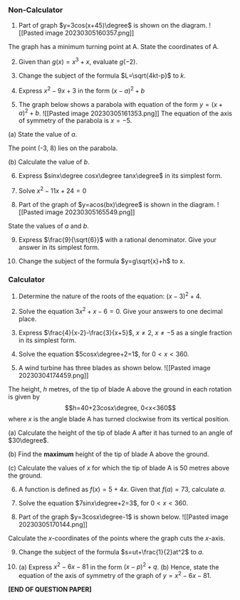 ### Non-Calculator
1. Part of graph $y=3cos(x+45)\degree$ is shown on the diagram.
	![[Pasted image 20230305160357.png]]

The graph has a minimum turning point at A.
State the coordinates of A.

2. Given than $g(x)=x^3+x$, evaluate $g(-2)$.

3. Change the subject of the formula $L=\sqrt{4kt-p}$ to $k$.

4. Express $x^2-9x+3$ in the form $(x-a)^2+b$

5. The graph below shows a parabola with equation of the form $y=(x+a)^2+b$.
	![[Pasted image 20230305161353.png]]
The equation of the axis of symmetry of the parabola is $x=-5$.

(a) State the value of $a$.

The point (-3, 8) lies on the parabola.

(b) Calculate the value of $b$.

6. Express $sinx\degree cosx\degree tanx\degree$ in its simplest form.

7. Solve $x^2-11x+24=0$

8. Part of the graph of $y=acos(bx)\degree$ is shown in the diagram.
![[Pasted image 20230305165549.png]]

State the values of $a$ and $b$.

9. Express $\frac{9}{\sqrt{6}}$ with a rational denominator. Give your answer in its simplest form.

10. Change the subject of the formula $y=g\sqrt{x}+h$ to x.

### Calculator
1. Determine the nature of the roots of the equation: $(x-3)^2+4$.

2. Solve the equation $3x^2+x-6=0$. Give your answers to one decimal place.

3. Express $\frac{4}{x-2}-\frac{3}{x+5}$, $x\ne2$, $x\ne-5$ as a single fraction in its simplest form.

4. Solve the equation $5cosx\degree+2=1$, for $0<x<360$.
 
5. A wind turbine has three blades as shown below.
	![[Pasted image 20230304174459.png]]

The height, $h$ metres, of the tip of blade A above the ground in each rotation is given by $$h=40+23cosx\degree, 0<x<360$$
where $x$ is the angle blade A has turned clockwise from its vertical position.

(a) Calculate the height of the tip of blade A after it has turned to an angle of $30\degree$.

(b) Find the **maximum** height of the tip of blade A above the ground.

(c) Calculate the values of $x$ for which the tip of blade A is 50 metres above the ground.

6. A function is defined as $f(x)=5+4x$. Given that $f(a)=73$, calculate $a$.

7. Solve the equation $7sinx\degree+2=3$, for $0<x<360$.

8. Part of the graph $y=3cosx\degree-1$ is shown below.
![[Pasted image 20230305170144.png]]

Calculate the $x$-coordinates of the points where the graph cuts the $x$-axis.

9. Change the subject of the formula $s=ut+\frac{1}{2}at^2$ to $a$.

10.     
    (a) Express $x^2-6x-81$ in the form $(x-p)^2+q$.
	(b) Hence, state the equation of the axis of symmetry of the graph of $y=x^2-6x-81$.

**\[END OF QUESTION PAPER\]**